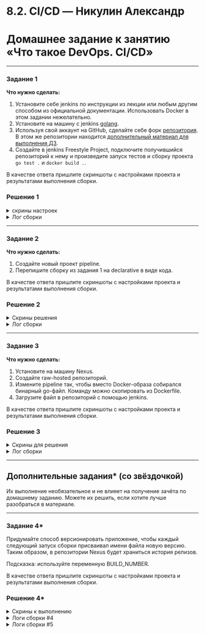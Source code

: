 # 8.2. CI/CD — Никулин Александр
# Домашнее задание к занятию «Что такое DevOps. СI/СD»

---

### Задание 1

**Что нужно сделать:**

1. Установите себе jenkins по инструкции из лекции или любым другим способом из официальной документации. Использовать Docker в этом задании нежелательно.
2. Установите на машину с jenkins [golang](https://golang.org/doc/install).
3. Используя свой аккаунт на GitHub, сделайте себе форк [репозитория](https://github.com/netology-code/sdvps-materials.git). В этом же репозитории находится [дополнительный материал для выполнения ДЗ](https://github.com/netology-code/sdvps-materials/blob/main/CICD/8.2-hw.md).
3. Создайте в jenkins Freestyle Project, подключите получившийся репозиторий к нему и произведите запуск тестов и сборку проекта ```go test .``` и  ```docker build .```.

В качестве ответа пришлите скриншоты с настройками проекта и результатами выполнения сборки.

### Решение 1

<details>
  <summary>скрины настроек</summary>
  
  > Настроил две виртуальные машины и накатил туда дженкинс и нексус \
  > ![image](https://github.com/ADNikulin/netology/assets/44374132/c7ead3e7-01c1-4e05-9cd3-5d8d66ad27fb) \
  > ![image](https://github.com/ADNikulin/netology/assets/44374132/cecabcb4-f523-4c29-9a31-fc466a470a87) \
  > ![image](https://github.com/ADNikulin/netology/assets/44374132/4a82010f-12b2-47c0-8100-8f8a26fd7a1b) \
  > ![image](https://github.com/ADNikulin/netology/assets/44374132/c42b5152-8b9a-468b-8652-1d68c3ccd471) \
  > ![image](https://github.com/ADNikulin/netology/assets/44374132/8453d14d-7695-49b8-8f2f-66299d5e8f0f) 
</details> 
  
<details>
  <summary>Лог сборки</summary>
  
  ```
  Started by user Никулин Александр
  Running as SYSTEM
  Building in workspace /var/lib/jenkins/workspace/Projects.8-2.Test
  The recommended git tool is: NONE
  No credentials specified
  Cloning the remote Git repository
  Cloning repository https://github.com/ADNikulin/sdvps-materials.git/
   > git init /var/lib/jenkins/workspace/Projects.8-2.Test # timeout=10
  Fetching upstream changes from https://github.com/ADNikulin/sdvps-materials.git/
   > git --version # timeout=10
   > git --version # 'git version 2.17.1'
   > git fetch --tags --progress -- https://github.com/ADNikulin/sdvps-materials.git/ +refs/heads/*:refs/remotes/origin/* # timeout=10
   > git config remote.origin.url https://github.com/ADNikulin/sdvps-materials.git/ # timeout=10
   > git config --add remote.origin.fetch +refs/heads/*:refs/remotes/origin/* # timeout=10
  Avoid second fetch
   > git rev-parse refs/remotes/origin/main^{commit} # timeout=10
  Checking out Revision 223dbc3f489784448004e020f2ef224f17a7b06d (refs/remotes/origin/main)
   > git config core.sparsecheckout # timeout=10
   > git checkout -f 223dbc3f489784448004e020f2ef224f17a7b06d # timeout=10
  Commit message: "Update README.md"
  First time build. Skipping changelog.
  [Projects.8-2.Test] $ /bin/sh -xe /tmp/jenkins4441506615887807084.sh
  + /usr/local/go/bin/go test .
  ok  	github.com/netology-code/sdvps-materials	0.001s
  [Projects.8-2.Test] $ /bin/sh -xe /tmp/jenkins6336848651231527160.sh
  + docker build .
  #1 [internal] load build definition from Dockerfile
  #1 DONE 0.0s
  
  #2 [internal] load .dockerignore
  #2 transferring context: 2B done
  #2 DONE 0.4s
  
  #1 [internal] load build definition from Dockerfile
  #1 transferring dockerfile: 350B done
  #1 DONE 0.4s
  
  #3 [internal] load metadata for docker.io/library/golang:1.16
  #3 ...
  
  #4 [internal] load metadata for docker.io/library/alpine:latest
  #4 DONE 1.8s
  
  #3 [internal] load metadata for docker.io/library/golang:1.16
  #3 DONE 2.0s
  
  #5 [internal] load build context
  #5 DONE 0.0s
  
  #6 [stage-1 1/3] FROM docker.io/library/alpine:latest@sha256:7144f7bab3d4c2648d7e59409f15ec52a18006a128c733fcff20d3a4a54ba44a
  #6 resolve docker.io/library/alpine:latest@sha256:7144f7bab3d4c2648d7e59409f15ec52a18006a128c733fcff20d3a4a54ba44a 0.0s done
  #6 ...
  
  #5 [internal] load build context
  #5 transferring context: 100.33kB 0.0s done
  #5 DONE 0.0s
  
  #6 [stage-1 1/3] FROM docker.io/library/alpine:latest@sha256:7144f7bab3d4c2648d7e59409f15ec52a18006a128c733fcff20d3a4a54ba44a
  #6 sha256:7144f7bab3d4c2648d7e59409f15ec52a18006a128c733fcff20d3a4a54ba44a 1.64kB / 1.64kB done
  #6 sha256:c5c5fda71656f28e49ac9c5416b3643eaa6a108a8093151d6d1afc9463be8e33 528B / 528B done
  #6 sha256:7e01a0d0a1dcd9e539f8e9bbd80106d59efbdf97293b3d38f5d7a34501526cdb 1.47kB / 1.47kB done
  #6 sha256:7264a8db6415046d36d16ba98b79778e18accee6ffa71850405994cffa9be7de 0B / 3.40MB 0.2s
  #6 sha256:7264a8db6415046d36d16ba98b79778e18accee6ffa71850405994cffa9be7de 3.40MB / 3.40MB 0.3s done
  #6 extracting sha256:7264a8db6415046d36d16ba98b79778e18accee6ffa71850405994cffa9be7de
  #6 extracting sha256:7264a8db6415046d36d16ba98b79778e18accee6ffa71850405994cffa9be7de 0.1s done
  #6 DONE 0.6s
  
  #7 [builder 1/4] FROM docker.io/library/golang:1.16@sha256:5f6a4662de3efc6d6bb812d02e9de3d8698eea16b8eb7281f03e6f3e8383018e
  #7 resolve docker.io/library/golang:1.16@sha256:5f6a4662de3efc6d6bb812d02e9de3d8698eea16b8eb7281f03e6f3e8383018e 0.0s done
  #7 sha256:35fa3cfd4ec01a520f6986535d8f70a5eeef2d40fb8019ff626da24989bdd4f1 1.80kB / 1.80kB done
  #7 sha256:5f6a4662de3efc6d6bb812d02e9de3d8698eea16b8eb7281f03e6f3e8383018e 2.35kB / 2.35kB done
  #7 sha256:e4d61adff2077d048c6372d73c41b0bd68f525ad41f5530af05098a876683055 28.31MB / 54.92MB 0.5s
  #7 sha256:4ff1945c672b08a1791df62afaaf8aff14d3047155365f9c3646902937f7ffe6 5.15MB / 5.15MB 0.4s done
  #7 sha256:972d8c0bc0fc7d67045f744b6949c2884e6c64bc6b262d511a853b4b5aeb0d23 7.05kB / 7.05kB done
  #7 sha256:ff5b10aec998344606441aec43a335ab6326f32aae331aab27da16a6bb4ec2be 495.62kB / 10.87MB 0.5s
  #7 sha256:12de8c754e45686ace9e25d11bee372b070eed5b5ab20aa3b4fab8c936496d02 0B / 54.58MB 0.5s
  #7 sha256:e4d61adff2077d048c6372d73c41b0bd68f525ad41f5530af05098a876683055 54.92MB / 54.92MB 0.7s
  #7 sha256:ff5b10aec998344606441aec43a335ab6326f32aae331aab27da16a6bb4ec2be 10.87MB / 10.87MB 0.7s
  #7 sha256:12de8c754e45686ace9e25d11bee372b070eed5b5ab20aa3b4fab8c936496d02 14.68MB / 54.58MB 0.7s
  #7 sha256:12de8c754e45686ace9e25d11bee372b070eed5b5ab20aa3b4fab8c936496d02 25.17MB / 54.58MB 0.8s
  #7 sha256:12de8c754e45686ace9e25d11bee372b070eed5b5ab20aa3b4fab8c936496d02 32.51MB / 54.58MB 0.9s
  #7 sha256:12de8c754e45686ace9e25d11bee372b070eed5b5ab20aa3b4fab8c936496d02 49.28MB / 54.58MB 1.2s
  #7 sha256:12de8c754e45686ace9e25d11bee372b070eed5b5ab20aa3b4fab8c936496d02 54.58MB / 54.58MB 1.4s
  #7 sha256:e4d61adff2077d048c6372d73c41b0bd68f525ad41f5530af05098a876683055 54.92MB / 54.92MB 1.5s done
  #7 sha256:ff5b10aec998344606441aec43a335ab6326f32aae331aab27da16a6bb4ec2be 10.87MB / 10.87MB 1.5s done
  #7 extracting sha256:e4d61adff2077d048c6372d73c41b0bd68f525ad41f5530af05098a876683055
  #7 sha256:12de8c754e45686ace9e25d11bee372b070eed5b5ab20aa3b4fab8c936496d02 54.58MB / 54.58MB 2.7s done
  #7 sha256:0395a1c478ba68635e5d1bc9349b8fddba5584adc454cec751cd3f29af9080aa 0B / 129.16MB 2.8s
  #7 sha256:245345d44ed8225f5d3f80fb591b72fddeb8e40e1020926849fcaf0aac1ed060 0B / 156B 2.8s
  #7 sha256:8c86ff77a3175ed4d7958578d141a96b5da005855d60ea24067de33cd62e4c36 0B / 85.81MB 2.8s
  #7 sha256:245345d44ed8225f5d3f80fb591b72fddeb8e40e1020926849fcaf0aac1ed060 156B / 156B 3.0s done
  #7 sha256:8c86ff77a3175ed4d7958578d141a96b5da005855d60ea24067de33cd62e4c36 17.83MB / 85.81MB 3.1s
  #7 sha256:0395a1c478ba68635e5d1bc9349b8fddba5584adc454cec751cd3f29af9080aa 18.69MB / 129.16MB 3.2s
  #7 sha256:8c86ff77a3175ed4d7958578d141a96b5da005855d60ea24067de33cd62e4c36 31.46MB / 85.81MB 3.2s
  #7 sha256:0395a1c478ba68635e5d1bc9349b8fddba5584adc454cec751cd3f29af9080aa 50.33MB / 129.16MB 3.4s
  #7 sha256:8c86ff77a3175ed4d7958578d141a96b5da005855d60ea24067de33cd62e4c36 53.48MB / 85.81MB 3.4s
  #7 sha256:0395a1c478ba68635e5d1bc9349b8fddba5584adc454cec751cd3f29af9080aa 62.91MB / 129.16MB 3.5s
  #7 sha256:8c86ff77a3175ed4d7958578d141a96b5da005855d60ea24067de33cd62e4c36 65.01MB / 85.81MB 3.5s
  #7 sha256:0395a1c478ba68635e5d1bc9349b8fddba5584adc454cec751cd3f29af9080aa 79.69MB / 129.16MB 3.6s
  #7 sha256:8c86ff77a3175ed4d7958578d141a96b5da005855d60ea24067de33cd62e4c36 77.59MB / 85.81MB 3.6s
  #7 sha256:0395a1c478ba68635e5d1bc9349b8fddba5584adc454cec751cd3f29af9080aa 95.42MB / 129.16MB 3.7s
  #7 sha256:8c86ff77a3175ed4d7958578d141a96b5da005855d60ea24067de33cd62e4c36 85.81MB / 85.81MB 3.7s
  #7 sha256:0395a1c478ba68635e5d1bc9349b8fddba5584adc454cec751cd3f29af9080aa 114.29MB / 129.16MB 3.8s
  #7 sha256:0395a1c478ba68635e5d1bc9349b8fddba5584adc454cec751cd3f29af9080aa 129.16MB / 129.16MB 4.0s
  #7 extracting sha256:e4d61adff2077d048c6372d73c41b0bd68f525ad41f5530af05098a876683055 2.8s done
  #7 sha256:8c86ff77a3175ed4d7958578d141a96b5da005855d60ea24067de33cd62e4c36 85.81MB / 85.81MB 5.7s done
  #7 sha256:0395a1c478ba68635e5d1bc9349b8fddba5584adc454cec751cd3f29af9080aa 129.16MB / 129.16MB 9.1s
  #7 extracting sha256:4ff1945c672b08a1791df62afaaf8aff14d3047155365f9c3646902937f7ffe6
  #7 sha256:0395a1c478ba68635e5d1bc9349b8fddba5584adc454cec751cd3f29af9080aa 129.16MB / 129.16MB 9.8s done
  #7 ...
  
  #8 [stage-1 2/3] RUN apk -U add ca-certificates
  #0 4.053 fetch https://dl-cdn.alpinelinux.org/alpine/v3.18/main/x86_64/APKINDEX.tar.gz
  #0 5.212 fetch https://dl-cdn.alpinelinux.org/alpine/v3.18/community/x86_64/APKINDEX.tar.gz
  #0 5.571 (1/1) Installing ca-certificates (20230506-r0)
  #0 5.631 Executing busybox-1.36.1-r2.trigger
  #0 6.509 Executing ca-certificates-20230506-r0.trigger
  #0 6.537 OK: 8 MiB in 16 packages
  #8 ...
  
  #7 [builder 1/4] FROM docker.io/library/golang:1.16@sha256:5f6a4662de3efc6d6bb812d02e9de3d8698eea16b8eb7281f03e6f3e8383018e
  #7 extracting sha256:4ff1945c672b08a1791df62afaaf8aff14d3047155365f9c3646902937f7ffe6 0.9s done
  #7 ...
  
  #8 [stage-1 2/3] RUN apk -U add ca-certificates
  #8 DONE 11.2s
  
  #7 [builder 1/4] FROM docker.io/library/golang:1.16@sha256:5f6a4662de3efc6d6bb812d02e9de3d8698eea16b8eb7281f03e6f3e8383018e
  #7 extracting sha256:ff5b10aec998344606441aec43a335ab6326f32aae331aab27da16a6bb4ec2be
  #7 extracting sha256:ff5b10aec998344606441aec43a335ab6326f32aae331aab27da16a6bb4ec2be 0.3s done
  #7 extracting sha256:12de8c754e45686ace9e25d11bee372b070eed5b5ab20aa3b4fab8c936496d02
  #7 extracting sha256:12de8c754e45686ace9e25d11bee372b070eed5b5ab20aa3b4fab8c936496d02 2.2s done
  #7 extracting sha256:8c86ff77a3175ed4d7958578d141a96b5da005855d60ea24067de33cd62e4c36
  #7 extracting sha256:8c86ff77a3175ed4d7958578d141a96b5da005855d60ea24067de33cd62e4c36 2.1s done
  #7 extracting sha256:0395a1c478ba68635e5d1bc9349b8fddba5584adc454cec751cd3f29af9080aa
  #7 extracting sha256:0395a1c478ba68635e5d1bc9349b8fddba5584adc454cec751cd3f29af9080aa 3.7s done
  #7 extracting sha256:245345d44ed8225f5d3f80fb591b72fddeb8e40e1020926849fcaf0aac1ed060 done
  #7 DONE 28.9s
  
  #9 [builder 2/4] WORKDIR /go/src/github.com/netology-code/sdvps-materials
  #9 DONE 4.8s
  
  #10 [builder 3/4] COPY . ./
  #10 DONE 0.4s
  
  #11 [builder 4/4] RUN CGO_ENABLED=0 GOOS=linux go build -a -installsuffix nocgo -o /app .
  #11 DONE 4.7s
  
  #12 [stage-1 3/3] COPY --from=builder /app /app
  #12 DONE 0.1s
  
  #13 exporting to image
  #13 exporting layers
  #13 exporting layers 8.1s done
  #13 writing image sha256:d48e4cb91a245e612ede0aa9d02a3f7a06d628131d442bfcfa7702d08beb7f26 done
  #13 DONE 8.1s
  Finished: SUCCESS
  ```
</details>

---

### Задание 2

**Что нужно сделать:**

1. Создайте новый проект pipeline.
2. Перепишите сборку из задания 1 на declarative в виде кода.

В качестве ответа пришлите скриншоты с настройками проекта и результатами выполнения сборки.

### Решение 2

<details>
  <summary>Скрины решения</summary>
  
  > ![image](https://github.com/ADNikulin/netology/assets/44374132/f08d4140-007a-4d9b-9595-f2e7654a7ab6) \
  > ![image](https://github.com/ADNikulin/netology/assets/44374132/11b9a47b-0b5d-4161-afbf-335a62c0a479) \
  > ![image](https://github.com/ADNikulin/netology/assets/44374132/c4669068-29ac-44af-9c9d-ef75a12ff787) \
  > ![image](https://github.com/ADNikulin/netology/assets/44374132/4a968870-86e3-4a53-a805-be59c0debf77)
</details>

<details>
  <summary>Лог сборки</summary>
  
  ```
  Started by user Никулин Александр
[Pipeline] Start of Pipeline
[Pipeline] node
Running on Jenkins in /var/lib/jenkins/workspace/Projects.8-2.Test2
[Pipeline] {
[Pipeline] stage
[Pipeline] { (Git)
[Pipeline] git
The recommended git tool is: NONE
No credentials specified
 > git rev-parse --resolve-git-dir /var/lib/jenkins/workspace/Projects.8-2.Test2/.git # timeout=10
Fetching changes from the remote Git repository
 > git config remote.origin.url https://github.com/ADNikulin/sdvps-materials.git/ # timeout=10
Fetching upstream changes from https://github.com/ADNikulin/sdvps-materials.git/
 > git --version # timeout=10
 > git --version # 'git version 2.17.1'
 > git fetch --tags --progress -- https://github.com/ADNikulin/sdvps-materials.git/ +refs/heads/*:refs/remotes/origin/* # timeout=10
 > git rev-parse refs/remotes/origin/main^{commit} # timeout=10
Checking out Revision 223dbc3f489784448004e020f2ef224f17a7b06d (refs/remotes/origin/main)
 > git config core.sparsecheckout # timeout=10
 > git checkout -f 223dbc3f489784448004e020f2ef224f17a7b06d # timeout=10
 > git branch -a -v --no-abbrev # timeout=10
 > git checkout -b main 223dbc3f489784448004e020f2ef224f17a7b06d # timeout=10
Commit message: "Update README.md"
First time build. Skipping changelog.
[Pipeline] }
[Pipeline] // stage
[Pipeline] stage
[Pipeline] { (Build)
[Pipeline] sh
+ /usr/local/go/bin/go test .
ok  	github.com/netology-code/sdvps-materials	0.001s
[Pipeline] sh
+ docker build .
#1 [internal] load .dockerignore
#1 transferring context: 2B done
#1 DONE 0.0s

#2 [internal] load build definition from Dockerfile
#2 transferring dockerfile: 350B done
#2 DONE 0.1s

#3 [internal] load metadata for docker.io/library/golang:1.16
#3 DONE 1.4s

#4 [internal] load metadata for docker.io/library/alpine:latest
#4 DONE 1.5s

#5 [builder 1/4] FROM docker.io/library/golang:1.16@sha256:5f6a4662de3efc6d6bb812d02e9de3d8698eea16b8eb7281f03e6f3e8383018e
#5 DONE 0.0s

#6 [stage-1 1/3] FROM docker.io/library/alpine:latest@sha256:7144f7bab3d4c2648d7e59409f15ec52a18006a128c733fcff20d3a4a54ba44a
#6 DONE 0.0s

#7 [internal] load build context
#7 transferring context: 100.93kB 0.0s done
#7 DONE 0.0s

#8 [builder 2/4] WORKDIR /go/src/github.com/netology-code/sdvps-materials
#8 CACHED

#9 [builder 3/4] COPY . ./
#9 DONE 0.1s

#10 [builder 4/4] RUN CGO_ENABLED=0 GOOS=linux go build -a -installsuffix nocgo -o /app .
#10 DONE 4.2s

#11 [stage-1 2/3] RUN apk -U add ca-certificates
#11 CACHED

#12 [stage-1 3/3] COPY --from=builder /app /app
#12 CACHED

#13 exporting to image
#13 exporting layers done
#13 writing image sha256:d48e4cb91a245e612ede0aa9d02a3f7a06d628131d442bfcfa7702d08beb7f26 0.0s done
#13 DONE 0.0s
[Pipeline] }
[Pipeline] // stage
[Pipeline] }
[Pipeline] // node
[Pipeline] End of Pipeline
Finished: SUCCESS
  ```
</details>

---

### Задание 3

**Что нужно сделать:**

1. Установите на машину Nexus.
1. Создайте raw-hosted репозиторий.
1. Измените pipeline так, чтобы вместо Docker-образа собирался бинарный go-файл. Команду можно скопировать из Dockerfile.
1. Загрузите файл в репозиторий с помощью jenkins.

В качестве ответа пришлите скриншоты с настройками проекта и результатами выполнения сборки.

### Решение 3

<details>
  <summary>Скрины для решения</summary>
  
  > ![image](https://github.com/ADNikulin/netology/assets/44374132/2cde142e-da90-4cea-a0db-365f934ba98f) \
  > ![image](https://github.com/ADNikulin/netology/assets/44374132/a1e17821-a1d9-454d-a035-869b46220aee) \
  > ![image](https://github.com/ADNikulin/netology/assets/44374132/f389e7aa-9d1c-4120-925a-abf5c1eb69d9) \
  > ![image](https://github.com/ADNikulin/netology/assets/44374132/b396c812-f481-407f-9b44-d554a121e63e)
  > ![image](https://github.com/ADNikulin/netology/assets/44374132/20e45606-a8da-4028-8acd-caaa07ea3b7a)

</details>

<details>
  <summary>Лог сборки</summary>
  
  ```
  Started by user Никулин Александр
  [Pipeline] Start of Pipeline
  [Pipeline] node
  Running on Jenkins in /var/lib/jenkins/workspace/Projects.8-2.Test.3-1
  [Pipeline] {
  [Pipeline] stage
  [Pipeline] { (Git)
  [Pipeline] git
  The recommended git tool is: NONE
  No credentials specified
  Cloning the remote Git repository
  Cloning repository https://github.com/ADNikulin/sdvps-materials.git/
   > git init /var/lib/jenkins/workspace/Projects.8-2.Test.3-1 # timeout=10
  Fetching upstream changes from https://github.com/ADNikulin/sdvps-materials.git/
   > git --version # timeout=10
   > git --version # 'git version 2.17.1'
   > git fetch --tags --progress -- https://github.com/ADNikulin/sdvps-materials.git/ +refs/heads/*:refs/remotes/origin/* # timeout=10
   > git config remote.origin.url https://github.com/ADNikulin/sdvps-materials.git/ # timeout=10
   > git config --add remote.origin.fetch +refs/heads/*:refs/remotes/origin/* # timeout=10
  Avoid second fetch
   > git rev-parse refs/remotes/origin/main^{commit} # timeout=10
  Checking out Revision 223dbc3f489784448004e020f2ef224f17a7b06d (refs/remotes/origin/main)
   > git config core.sparsecheckout # timeout=10
   > git checkout -f 223dbc3f489784448004e020f2ef224f17a7b06d # timeout=10
   > git branch -a -v --no-abbrev # timeout=10
   > git checkout -b main 223dbc3f489784448004e020f2ef224f17a7b06d # timeout=10
  Commit message: "Update README.md"
  First time build. Skipping changelog.
  [Pipeline] }
  [Pipeline] // stage
  [Pipeline] stage
  [Pipeline] { (Build an Test)
  [Pipeline] sh
  + /usr/local/go/bin/go test .
  ok  	github.com/netology-code/sdvps-materials	0.001s
  [Pipeline] sh
  + /usr/local/go/bin/go build -a -installsuffix nocgo -o /builds/app .
  [Pipeline] }
  [Pipeline] // stage
  [Pipeline] stage
  [Pipeline] { (Push)
  [Pipeline] sh
  + curl -u admin:admin http://158.160.18.224:8081/repository/svdps-8_2/ --upload-file /builds/app
    % Total    % Received % Xferd  Average Speed   Time    Time     Time  Current
                                   Dload  Upload   Total   Spent    Left  Speed
  
    0     0    0     0    0     0      0      0 --:--:-- --:--:-- --:--:--     0
    0 1821k    0     0    0     0      0      0 --:--:-- --:--:-- --:--:--     0
  [Pipeline] }
  [Pipeline] // stage
  [Pipeline] }
  [Pipeline] // node
  [Pipeline] End of Pipeline
  Finished: SUCCESS
  ```
</details>

---
## Дополнительные задания* (со звёздочкой)

Их выполнение необязательное и не влияет на получение зачёта по домашнему заданию. Можете их решить, если хотите лучше разобраться в материале.

---

### Задание 4*

Придумайте способ версионировать приложение, чтобы каждый следующий запуск сборки присваивал имени файла новую версию. Таким образом, в репозитории Nexus будет храниться история релизов.

Подсказка: используйте переменную BUILD_NUMBER.

В качестве ответа пришлите скриншоты с настройками проекта и результатами выполнения сборки.

### Решение 4*

<details>
  <summary>Скрины к выполнению</summary>

  > ![image](https://github.com/ADNikulin/netology/assets/44374132/2549776e-6234-47e0-b241-7c7dc6179360) \
  > ![image](https://github.com/ADNikulin/netology/assets/44374132/422aa3be-1dcf-404f-8ffd-194775eda523) \
  > ![image](https://github.com/ADNikulin/netology/assets/44374132/6f772d17-7642-42bf-97d7-bbd578db4051)

</details>

<details>
  <summary>Логи сборки #4</summary>

  ```
  Started by user Никулин Александр
  [Pipeline] Start of Pipeline
  [Pipeline] node
  Running on Jenkins in /var/lib/jenkins/workspace/Projects.8-2.Test.3-1
  [Pipeline] {
  [Pipeline] stage
  [Pipeline] { (Git)
  [Pipeline] git
  The recommended git tool is: NONE
  No credentials specified
   > git rev-parse --resolve-git-dir /var/lib/jenkins/workspace/Projects.8-2.Test.3-1/.git # timeout=10
  Fetching changes from the remote Git repository
   > git config remote.origin.url https://github.com/ADNikulin/sdvps-materials.git/ # timeout=10
  Fetching upstream changes from https://github.com/ADNikulin/sdvps-materials.git/
   > git --version # timeout=10
   > git --version # 'git version 2.17.1'
   > git fetch --tags --progress -- https://github.com/ADNikulin/sdvps-materials.git/ +refs/heads/*:refs/remotes/origin/* # timeout=10
   > git rev-parse refs/remotes/origin/main^{commit} # timeout=10
  Checking out Revision 223dbc3f489784448004e020f2ef224f17a7b06d (refs/remotes/origin/main)
   > git config core.sparsecheckout # timeout=10
   > git checkout -f 223dbc3f489784448004e020f2ef224f17a7b06d # timeout=10
   > git branch -a -v --no-abbrev # timeout=10
   > git branch -D main # timeout=10
   > git checkout -b main 223dbc3f489784448004e020f2ef224f17a7b06d # timeout=10
  Commit message: "Update README.md"
   > git rev-list --no-walk 223dbc3f489784448004e020f2ef224f17a7b06d # timeout=10
  [Pipeline] }
  [Pipeline] // stage
  [Pipeline] stage
  [Pipeline] { (Build an Test)
  [Pipeline] sh
  + /usr/local/go/bin/go test .
  ok  	github.com/netology-code/sdvps-materials	(cached)
  [Pipeline] sh
  + /usr/local/go/bin/go build -a -installsuffix nocgo -o /builds/app.v.4 .
  [Pipeline] }
  [Pipeline] // stage
  [Pipeline] stage
  [Pipeline] { (Push)
  [Pipeline] sh
  + curl -u admin:123 http://158.160.18.224:8081/repository/svdps-8_2/ --upload-file /builds/app.v.4
    % Total    % Received % Xferd  Average Speed   Time    Time     Time  Current
                                   Dload  Upload   Total   Spent    Left  Speed
  
    0     0    0     0    0     0      0      0 --:--:-- --:--:-- --:--:--     0
  100 1821k    0     0  100 1821k      0  33.5M --:--:-- --:--:-- --:--:-- 33.5M
  [Pipeline] }
  [Pipeline] // stage
  [Pipeline] }
  [Pipeline] // node
  [Pipeline] End of Pipeline
  Finished: SUCCESS
  ```
</details>

<details>
  <summary>Логи сборки #5</summary>

  ```
  Started by user Никулин Александр
  [Pipeline] Start of Pipeline
  [Pipeline] node
  Running on Jenkins in /var/lib/jenkins/workspace/Projects.8-2.Test.3-1
  [Pipeline] {
  [Pipeline] stage
  [Pipeline] { (Git)
  [Pipeline] git
  The recommended git tool is: NONE
  No credentials specified
   > git rev-parse --resolve-git-dir /var/lib/jenkins/workspace/Projects.8-2.Test.3-1/.git # timeout=10
  Fetching changes from the remote Git repository
   > git config remote.origin.url https://github.com/ADNikulin/sdvps-materials.git/ # timeout=10
  Fetching upstream changes from https://github.com/ADNikulin/sdvps-materials.git/
   > git --version # timeout=10
   > git --version # 'git version 2.17.1'
   > git fetch --tags --progress -- https://github.com/ADNikulin/sdvps-materials.git/ +refs/heads/*:refs/remotes/origin/* # timeout=10
   > git rev-parse refs/remotes/origin/main^{commit} # timeout=10
  Checking out Revision 223dbc3f489784448004e020f2ef224f17a7b06d (refs/remotes/origin/main)
   > git config core.sparsecheckout # timeout=10
   > git checkout -f 223dbc3f489784448004e020f2ef224f17a7b06d # timeout=10
   > git branch -a -v --no-abbrev # timeout=10
   > git branch -D main # timeout=10
   > git checkout -b main 223dbc3f489784448004e020f2ef224f17a7b06d # timeout=10
  Commit message: "Update README.md"
   > git rev-list --no-walk 223dbc3f489784448004e020f2ef224f17a7b06d # timeout=10
  [Pipeline] }
  [Pipeline] // stage
  [Pipeline] stage
  [Pipeline] { (Build an Test)
  [Pipeline] sh
  + /usr/local/go/bin/go test .
  ok  	github.com/netology-code/sdvps-materials	(cached)
  [Pipeline] sh
  + /usr/local/go/bin/go build -a -installsuffix nocgo -o /builds/app.v.5 .
  [Pipeline] }
  [Pipeline] // stage
  [Pipeline] stage
  [Pipeline] { (Push)
  [Pipeline] sh
  + curl -u admin:123 http://158.160.18.224:8081/repository/svdps-8_2/ --upload-file /builds/app.v.5
    % Total    % Received % Xferd  Average Speed   Time    Time     Time  Current
                                   Dload  Upload   Total   Spent    Left  Speed
  
    0     0    0     0    0     0      0      0 --:--:-- --:--:-- --:--:--     0
  100 1821k    0     0  100 1821k      0  23.4M --:--:-- --:--:-- --:--:-- 23.4M
  [Pipeline] }
  [Pipeline] // stage
  [Pipeline] }
  [Pipeline] // node
  [Pipeline] End of Pipeline
  Finished: SUCCESS
  ```
</details>
